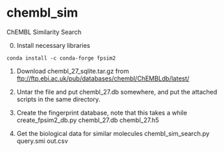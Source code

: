 # chembl_sim
ChEMBL Similarity Search

0. Install necessary libraries
```pip install SQLAlchemy
conda install -c conda-forge fpsim2
```

1. Download chembl_27_sqlite.tar.gz from ftp://ftp.ebi.ac.uk/pub/databases/chembl/ChEMBLdb/latest/ 

2. Untar the file and put chembl_27.db somewhere, and put the attached scripts in the same directory. 

3. Create the fingerprint database, note that this takes a while
create_fpsim2_db.py chembl_27.db chembl_27.h5

4. Get the biological data for similar molecules 
chembl_sim_search.py query.smi out.csv
